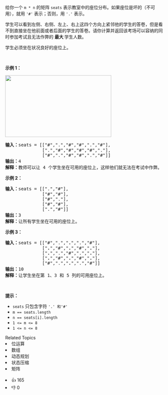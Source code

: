 <p>给你一个&nbsp;<code>m&nbsp;* n</code>&nbsp;的矩阵 <code>seats</code>&nbsp;表示教室中的座位分布。如果座位是坏的（不可用），就用&nbsp;<code>'#'</code>&nbsp;表示；否则，用&nbsp;<code>'.'</code>&nbsp;表示。</p>

<p>学生可以看到左侧、右侧、左上、右上这四个方向上紧邻他的学生的答卷，但是看不到直接坐在他前面或者后面的学生的答卷。请你计算并返回该考场可以容纳的同时参加考试且无法作弊的&nbsp;<strong>最大&nbsp;</strong>学生人数。</p>

<p>学生必须坐在状况良好的座位上。</p>

<p>&nbsp;</p>

<p><strong>示例 1：</strong></p>

<p><img src="https://assets.leetcode-cn.com/aliyun-lc-upload/uploads/2020/02/09/image.png" style="height: 197px; width: 339px;" /></p>

<pre>
<strong>输入：</strong>seats = [["#",".","#","#",".","#"],
&nbsp;             [".","#","#","#","#","."],
&nbsp;             ["#",".","#","#",".","#"]]
<strong>输出：</strong>4
<strong>解释：</strong>教师可以让 4 个学生坐在可用的座位上，这样他们就无法在考试中作弊。 
</pre>

<p><strong>示例 2：</strong></p>

<pre>
<strong>输入：</strong>seats = [[".","#"],
&nbsp;             ["#","#"],
&nbsp;             ["#","."],
&nbsp;             ["#","#"],
&nbsp;             [".","#"]]
<strong>输出：</strong>3
<strong>解释：</strong>让所有学生坐在可用的座位上。
</pre>

<p><strong>示例 3：</strong></p>

<pre>
<strong>输入：</strong>seats = [["#",".","<strong>.</strong>",".","#"],
&nbsp;             ["<strong>.</strong>","#","<strong>.</strong>","#","<strong>.</strong>"],
&nbsp;             ["<strong>.</strong>",".","#",".","<strong>.</strong>"],
&nbsp;             ["<strong>.</strong>","#","<strong>.</strong>","#","<strong>.</strong>"],
&nbsp;             ["#",".","<strong>.</strong>",".","#"]]
<strong>输出：</strong>10
<strong>解释：</strong>让学生坐在第 1、3 和 5 列的可用座位上。
</pre>

<p>&nbsp;</p>

<p><strong>提示：</strong></p>

<ul> 
 <li><code>seats</code>&nbsp;只包含字符&nbsp;<code>'.'&nbsp;和</code><code>'#'</code></li> 
 <li><code>m ==&nbsp;seats.length</code></li> 
 <li><code>n ==&nbsp;seats[i].length</code></li> 
 <li><code>1 &lt;= m &lt;= 8</code></li> 
 <li><code>1 &lt;= n &lt;= 8</code></li> 
</ul>

<div><div>Related Topics</div><div><li>位运算</li><li>数组</li><li>动态规划</li><li>状态压缩</li><li>矩阵</li></div></div><br><div><li>👍 165</li><li>👎 0</li></div>